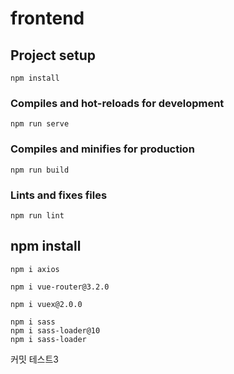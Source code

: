# frontend

## Project setup
```
npm install
```

### Compiles and hot-reloads for development
```
npm run serve
```

### Compiles and minifies for production
```
npm run build
```

### Lints and fixes files
```
npm run lint
```

## npm install
```
npm i axios

npm i vue-router@3.2.0

npm i vuex@2.0.0

npm i sass
npm i sass-loader@10
npm i sass-loader
```

커밋 테스트3